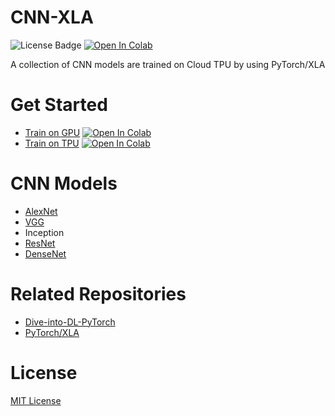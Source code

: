 # CNN-XLA

![License Badge](https://img.shields.io/badge/python-3.5%2B-blue) [![Open In Colab](https://colab.research.google.com/assets/colab-badge.svg)](https://colab.research.google.com/github/fengredrum/cnn-xla/blob/master/notebooks/Train-on-TPU.ipynb)

A collection of CNN models are trained on Cloud TPU by using PyTorch/XLA

# Get Started

* [Train on GPU](notebooks/Train-on-GPU.ipynb) [![Open In Colab](https://colab.research.google.com/assets/colab-badge.svg)](https://colab.research.google.com/github/fengredrum/cnn-xla/blob/master/notebooks/Train-on-GPU.ipynb)
* [Train on TPU](notebooks/Train-on-TPU.ipynb) [![Open In Colab](https://colab.research.google.com/assets/colab-badge.svg)](https://colab.research.google.com/github/fengredrum/cnn-xla/blob/master/notebooks/Train-on-TPU.ipynb)

# CNN Models

* [AlexNet](models/alexnet.py)
* [VGG](models/vgg.py)
* Inception
* [ResNet](models/resnet.py)
* [DenseNet](models/densenet.py)

# Related Repositories

* [Dive-into-DL-PyTorch](https://github.com/ShusenTang/Dive-into-DL-PyTorch)
* [PyTorch/XLA](https://github.com/pytorch/xla)

# License

[MIT License](LICENSE)
